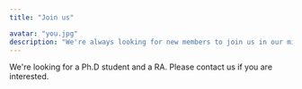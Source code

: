 ```yaml
---
title: "Join us"

avatar: "you.jpg"
description: "We're always looking for new members to join us in our mission."
---
```


We're looking for a Ph.D student and a RA. Please contact us if you are interested.
